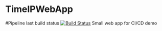 # TimeIPWebApp
#Pipeline last build status
[![Build Status](http://0e0b2e15.ngrok.io/buildStatus/icon?job=TimeIPWebApp)](http://0e0b2e15.ngrok.io/job/TimeIPWebApp/)
Small web app for CI/CD demo

